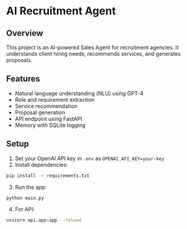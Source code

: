 # AI Recruitment Agent

## Overview
This project is an AI-powered Sales Agent for recruitment agencies. It understands client hiring needs, recommends services, and generates proposals.

## Features
- Natural language understanding (NLU) using GPT-4
- Role and requirement extraction
- Service recommendation
- Proposal generation
- API endpoint using FastAPI
- Memory with SQLite logging

## Setup
1. Set your OpenAI API key in `.env` as `OPENAI_API_KEY=your-key`
2. Install dependencies:
```bash
pip install -r requirements.txt
```
3. Run the app:
```bash
python main.py
```
4. For API:
```bash
uvicorn api.app:app --reload
```
